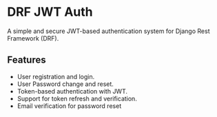 # DRF JWT Auth

A simple and secure JWT-based authentication system for Django Rest Framework (DRF).


## Features

- User registration and login.
- User Password change and reset.
- Token-based authentication with JWT.
- Support for token refresh and verification.
- Email verification for password reset
